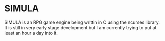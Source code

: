 SIMULA
=======

SIMULA is an RPG game engine being writtin in C using the ncurses library. 
It is still in very early stage development but I am currently trying to put at least an hour a day into it.
